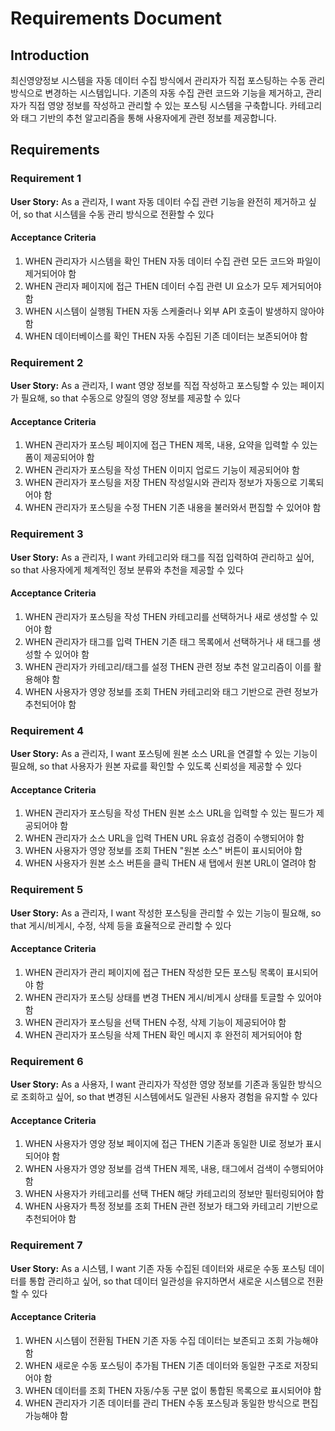 # Requirements Document

## Introduction

최신영양정보 시스템을 자동 데이터 수집 방식에서 관리자가 직접 포스팅하는 수동 관리 방식으로 변경하는 시스템입니다. 기존의 자동 수집 관련 코드와 기능을 제거하고, 관리자가 직접 영양 정보를 작성하고 관리할 수 있는 포스팅 시스템을 구축합니다. 카테고리와 태그 기반의 추천 알고리즘을 통해 사용자에게 관련 정보를 제공합니다.

## Requirements

### Requirement 1

**User Story:** As a 관리자, I want 자동 데이터 수집 관련 기능을 완전히 제거하고 싶어, so that 시스템을 수동 관리 방식으로 전환할 수 있다

#### Acceptance Criteria

1. WHEN 관리자가 시스템을 확인 THEN 자동 데이터 수집 관련 모든 코드와 파일이 제거되어야 함
2. WHEN 관리자 페이지에 접근 THEN 데이터 수집 관련 UI 요소가 모두 제거되어야 함
3. WHEN 시스템이 실행됨 THEN 자동 스케줄러나 외부 API 호출이 발생하지 않아야 함
4. WHEN 데이터베이스를 확인 THEN 자동 수집된 기존 데이터는 보존되어야 함

### Requirement 2

**User Story:** As a 관리자, I want 영양 정보를 직접 작성하고 포스팅할 수 있는 페이지가 필요해, so that 수동으로 양질의 영양 정보를 제공할 수 있다

#### Acceptance Criteria

1. WHEN 관리자가 포스팅 페이지에 접근 THEN 제목, 내용, 요약을 입력할 수 있는 폼이 제공되어야 함
2. WHEN 관리자가 포스팅을 작성 THEN 이미지 업로드 기능이 제공되어야 함
3. WHEN 관리자가 포스팅을 저장 THEN 작성일시와 관리자 정보가 자동으로 기록되어야 함
4. WHEN 관리자가 포스팅을 수정 THEN 기존 내용을 불러와서 편집할 수 있어야 함

### Requirement 3

**User Story:** As a 관리자, I want 카테고리와 태그를 직접 입력하여 관리하고 싶어, so that 사용자에게 체계적인 정보 분류와 추천을 제공할 수 있다

#### Acceptance Criteria

1. WHEN 관리자가 포스팅을 작성 THEN 카테고리를 선택하거나 새로 생성할 수 있어야 함
2. WHEN 관리자가 태그를 입력 THEN 기존 태그 목록에서 선택하거나 새 태그를 생성할 수 있어야 함
3. WHEN 관리자가 카테고리/태그를 설정 THEN 관련 정보 추천 알고리즘이 이를 활용해야 함
4. WHEN 사용자가 영양 정보를 조회 THEN 카테고리와 태그 기반으로 관련 정보가 추천되어야 함

### Requirement 4

**User Story:** As a 관리자, I want 포스팅에 원본 소스 URL을 연결할 수 있는 기능이 필요해, so that 사용자가 원본 자료를 확인할 수 있도록 신뢰성을 제공할 수 있다

#### Acceptance Criteria

1. WHEN 관리자가 포스팅을 작성 THEN 원본 소스 URL을 입력할 수 있는 필드가 제공되어야 함
2. WHEN 관리자가 소스 URL을 입력 THEN URL 유효성 검증이 수행되어야 함
3. WHEN 사용자가 영양 정보를 조회 THEN "원본 소스" 버튼이 표시되어야 함
4. WHEN 사용자가 원본 소스 버튼을 클릭 THEN 새 탭에서 원본 URL이 열려야 함

### Requirement 5

**User Story:** As a 관리자, I want 작성한 포스팅을 관리할 수 있는 기능이 필요해, so that 게시/비게시, 수정, 삭제 등을 효율적으로 관리할 수 있다

#### Acceptance Criteria

1. WHEN 관리자가 관리 페이지에 접근 THEN 작성한 모든 포스팅 목록이 표시되어야 함
2. WHEN 관리자가 포스팅 상태를 변경 THEN 게시/비게시 상태를 토글할 수 있어야 함
3. WHEN 관리자가 포스팅을 선택 THEN 수정, 삭제 기능이 제공되어야 함
4. WHEN 관리자가 포스팅을 삭제 THEN 확인 메시지 후 완전히 제거되어야 함

### Requirement 6

**User Story:** As a 사용자, I want 관리자가 작성한 영양 정보를 기존과 동일한 방식으로 조회하고 싶어, so that 변경된 시스템에서도 일관된 사용자 경험을 유지할 수 있다

#### Acceptance Criteria

1. WHEN 사용자가 영양 정보 페이지에 접근 THEN 기존과 동일한 UI로 정보가 표시되어야 함
2. WHEN 사용자가 영양 정보를 검색 THEN 제목, 내용, 태그에서 검색이 수행되어야 함
3. WHEN 사용자가 카테고리를 선택 THEN 해당 카테고리의 정보만 필터링되어야 함
4. WHEN 사용자가 특정 정보를 조회 THEN 관련 정보가 태그와 카테고리 기반으로 추천되어야 함

### Requirement 7

**User Story:** As a 시스템, I want 기존 자동 수집된 데이터와 새로운 수동 포스팅 데이터를 통합 관리하고 싶어, so that 데이터 일관성을 유지하면서 새로운 시스템으로 전환할 수 있다

#### Acceptance Criteria

1. WHEN 시스템이 전환됨 THEN 기존 자동 수집 데이터는 보존되고 조회 가능해야 함
2. WHEN 새로운 수동 포스팅이 추가됨 THEN 기존 데이터와 동일한 구조로 저장되어야 함
3. WHEN 데이터를 조회 THEN 자동/수동 구분 없이 통합된 목록으로 표시되어야 함
4. WHEN 관리자가 기존 데이터를 관리 THEN 수동 포스팅과 동일한 방식으로 편집 가능해야 함